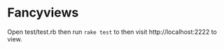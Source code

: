 Fancyviews
==========

Open test/test.rb then run `rake test` to then visit http://localhost:2222 to view.